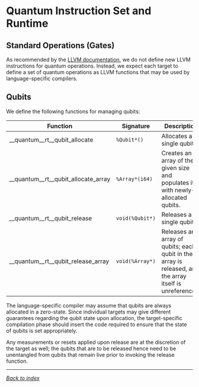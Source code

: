 # Quantum Instruction Set and Runtime

## Standard Operations (Gates)

As recommended by the [LLVM documentation](https://llvm.org/docs/ExtendingLLVM.html),
we do not define new LLVM instructions for quantum operations.
Instead, we expect each target to define a set of quantum operations as LLVM functions
that may be used by language-specific compilers.

## Qubits

We define the following functions for managing qubits:

| Function                            | Signature       | Description |
|-------------------------------------|-----------------|-------------|
| __quantum__rt__qubit_allocate       | `%Qubit*()`     | Allocates a single qubit. |
| __quantum__rt__qubit_allocate_array | `%Array*(i64)`  | Creates an array of the given size and populates it with newly-allocated qubits. |
| __quantum__rt__qubit_release        | `void(%Qubit*)` | Releases a single qubit. |
| __quantum__rt__qubit_release_array  | `void(%Array*)` | Releases and array of qubits; each qubit in the array is released, and the array itself is unreferenced. |

The language-specific compiler may assume that qubits are always allocated in a zero-state. Since individual targets may give different guarantees regarding the qubit state upon allocation, the target-specific compilation phase should insert the code required to ensure that the state of qubits is set appropriately. 

Any measurements or resets applied upon release are at the discretion of the target as well; the qubits that are to be released hence need to be unentangled from qubits that remain live prior to invoking the release function.

---
_[Back to index](README.md)_
